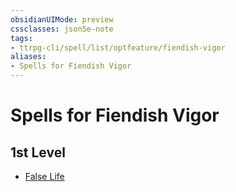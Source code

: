 ```yaml
---
obsidianUIMode: preview
cssclasses: json5e-note
tags:
- ttrpg-cli/spell/list/optfeature/fiendish-vigor
aliases:
- Spells for Fiendish Vigor
---
```

# Spells for Fiendish Vigor

## 1st Level

- [False Life](/3-Mechanics/CLI/Compendium/spells/false-life.md "PHB")